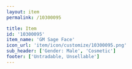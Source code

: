 ```yaml
---
layout: item
permalink: /10300095

title: Item
id: '10300095'
item_name: 'GM Sage Face'
icon_url: 'item/icon/customize/10300095.png'
sub_header: ['Gender: Male', 'Cosmetic']
footer: ['Untradable, Unsellable']
---
```

